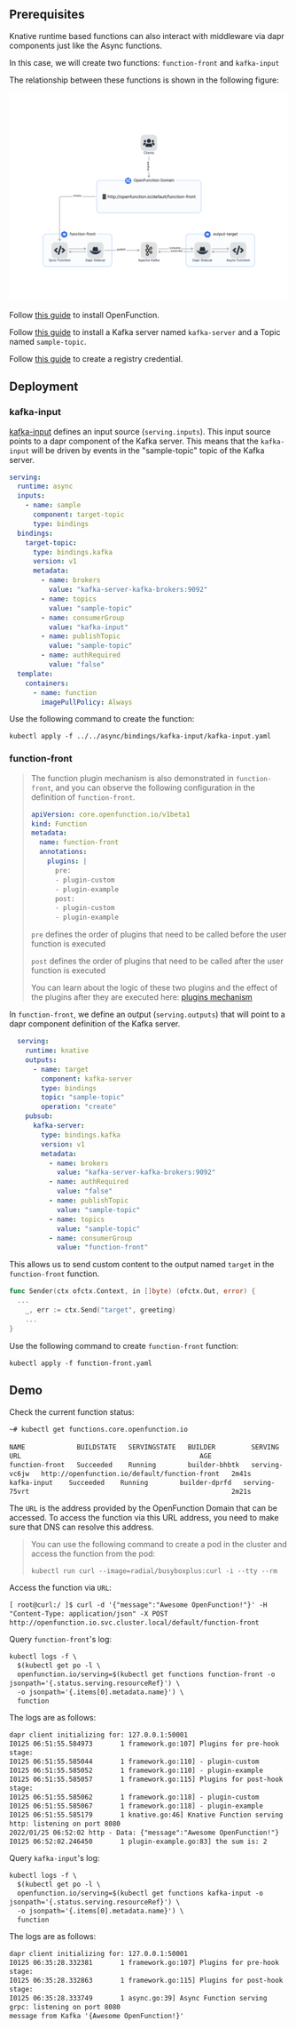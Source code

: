 ## Prerequisites

Knative runtime based functions can also interact with middleware via dapr components just like the Async functions.

In this case, we will create two functions: `function-front` and `kafka-input`

The relationship between these functions is shown in the following figure:

![](../../../images/knative-dapr.png)

Follow [this guide](../../../Prerequisites.md#openfunction) to install OpenFunction.

Follow [this guide](../../../Prerequisites.md#kafka) to install a Kafka server named `kafka-server` and a Topic named `sample-topic`.

Follow [this guide](../../../Prerequisites.md#registry-credential) to create a registry credential.

## Deployment

### kafka-input

[kafka-input](../../async/bindings/kafka-input/kafka-input.yaml) defines an input source (`serving.inputs`). This input source points to a dapr component of the Kafka server. This means that the `kafka-input` will be driven by events in the "sample-topic" topic of the Kafka server.

```yaml
serving:
  runtime: async
  inputs:
    - name: sample
      component: target-topic
      type: bindings
  bindings:
    target-topic:
      type: bindings.kafka
      version: v1
      metadata:
        - name: brokers
          value: "kafka-server-kafka-brokers:9092"
        - name: topics
          value: "sample-topic"
        - name: consumerGroup
          value: "kafka-input"
        - name: publishTopic
          value: "sample-topic"
        - name: authRequired
          value: "false"
  template:
    containers:
      - name: function
        imagePullPolicy: Always
```

Use the following command to create the function:

```shell
kubectl apply -f ../../async/bindings/kafka-input/kafka-input.yaml
```

### function-front

> The function plugin mechanism is also demonstrated in `function-front`, and you can observe the following configuration in the definition of `function-front`.
>
> ```yaml
> apiVersion: core.openfunction.io/v1beta1
> kind: Function
> metadata:
>   name: function-front
>   annotations:
>     plugins: |
>       pre:
>       - plugin-custom
>       - plugin-example
>       post:
>       - plugin-custom
>       - plugin-example
> ```
>
> `pre` defines the order of plugins that need to be called before the user function is executed
>
> `post` defines the order of plugins that need to be called after the user function is executed
>
> You can learn about the logic of these two plugins and the effect of the plugins after they are executed here: [plugins mechanism](../../../functions-framework/README.md#plugin-mechanism)
>

In `function-front`, we define an output (`serving.outputs`) that will point to a dapr component definition of the Kafka server.

```yaml
  serving:
    runtime: knative
    outputs:
      - name: target
        component: kafka-server
        type: bindings
        topic: "sample-topic"
        operation: "create"
    pubsub:
      kafka-server:
        type: bindings.kafka
        version: v1
        metadata:
          - name: brokers
            value: "kafka-server-kafka-brokers:9092"
          - name: authRequired
            value: "false"
          - name: publishTopic
            value: "sample-topic"
          - name: topics
            value: "sample-topic"
          - name: consumerGroup
            value: "function-front"
```

This allows us to send custom content to the output named `target` in the `function-front` function.

```go
func Sender(ctx ofctx.Context, in []byte) (ofctx.Out, error) {
  ...
	_, err := ctx.Send("target", greeting)
	...
}

```

Use the following command to create `function-front` function:

```shell
kubectl apply -f function-front.yaml
```

## Demo

Check the current function status:

```shell
~# kubectl get functions.core.openfunction.io

NAME             BUILDSTATE   SERVINGSTATE   BUILDER         SERVING         URL                                             AGE
function-front   Succeeded    Running        builder-bhbtk   serving-vc6jw   http://openfunction.io/default/function-front   2m41s
kafka-input    Succeeded    Running        builder-dprfd   serving-75vrt                                                   2m21s
```

The `URL` is the address provided by the OpenFunction Domain that can be accessed. To access the function via this URL address, you need to make sure that DNS can resolve this address.

> You can use the following command to create a pod in the cluster and access the function from the pod:
>
> ```shell
> kubectl run curl --image=radial/busyboxplus:curl -i --tty --rm
> ```

Access the function via `URL`:

```shell
[ root@curl:/ ]$ curl -d '{"message":"Awesome OpenFunction!"}' -H "Content-Type: application/json" -X POST http://openfunction.io.svc.cluster.local/default/function-front
```

Query `function-front`'s log:

```shell
kubectl logs -f \
  $(kubectl get po -l \
  openfunction.io/serving=$(kubectl get functions function-front -o jsonpath='{.status.serving.resourceRef}') \
  -o jsonpath='{.items[0].metadata.name}') \
  function
```

The logs are as follows:

```shell
dapr client initializing for: 127.0.0.1:50001
I0125 06:51:55.584973       1 framework.go:107] Plugins for pre-hook stage:
I0125 06:51:55.585044       1 framework.go:110] - plugin-custom
I0125 06:51:55.585052       1 framework.go:110] - plugin-example
I0125 06:51:55.585057       1 framework.go:115] Plugins for post-hook stage:
I0125 06:51:55.585062       1 framework.go:118] - plugin-custom
I0125 06:51:55.585067       1 framework.go:118] - plugin-example
I0125 06:51:55.585179       1 knative.go:46] Knative Function serving http: listening on port 8080
2022/01/25 06:52:02 http - Data: {"message":"Awesome OpenFunction!"}
I0125 06:52:02.246450       1 plugin-example.go:83] the sum is: 2
```

Query `kafka-input`'s log:

```shell
kubectl logs -f \
  $(kubectl get po -l \
  openfunction.io/serving=$(kubectl get functions kafka-input -o jsonpath='{.status.serving.resourceRef}') \
  -o jsonpath='{.items[0].metadata.name}') \
  function
```

The logs are as follows:

```shell
dapr client initializing for: 127.0.0.1:50001
I0125 06:35:28.332381       1 framework.go:107] Plugins for pre-hook stage:
I0125 06:35:28.332863       1 framework.go:115] Plugins for post-hook stage:
I0125 06:35:28.333749       1 async.go:39] Async Function serving grpc: listening on port 8080
message from Kafka '{Awesome OpenFunction!}'
```

